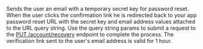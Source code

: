 Sends the user an email with a temporary secret key for password reset. When the user clicks the confirmation link he is redirected back to your app password reset URL with the secret key and email address values attached to the URL query string. Use the query string params to submit a request to the [PUT /account/recovery](/docs/references/cloud/client-web/account#updateRecovery) endpoint to complete the process. The verification link sent to the user's email address is valid for 1 hour.